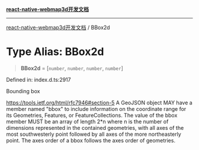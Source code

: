 [**react-native-webmap3d开发文档**](../README.md)

***

[react-native-webmap3d开发文档](../globals.md) / BBox2d

# Type Alias: BBox2d

> **BBox2d** = \[`number`, `number`, `number`, `number`\]

Defined in: index.d.ts:2917

Bounding box

https://tools.ietf.org/html/rfc7946#section-5
A GeoJSON object MAY have a member named "bbox" to include information on the coordinate range for its Geometries, Features, or FeatureCollections.
The value of the bbox member MUST be an array of length 2*n where n is the number of dimensions represented in the contained geometries,
with all axes of the most southwesterly point followed by all axes of the more northeasterly point.
The axes order of a bbox follows the axes order of geometries.
